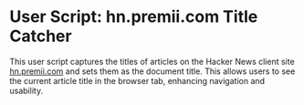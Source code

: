 # User Script: hn.premii.com Title Catcher

This user script captures the titles of articles on the Hacker News client site [hn.premii.com](https://hn.premii.com) and sets them as the document title. This allows users to see the current article title in the browser tab, enhancing navigation and usability.

